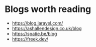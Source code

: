 # Blogs worth reading

- https://blog.laravel.com/
- https://ashallendesign.co.uk/blog
- https://spatie.be/blog
- https://freek.dev/
